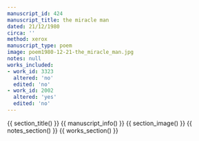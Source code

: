 ```yaml
---
manuscript_id: 424
manuscript_title: the miracle man
dated: 21/12/1980
circa: ''
method: xerox
manuscript_type: poem
image: poem1980-12-21-the_miracle_man.jpg
notes: null
works_included:
- work_id: 3323
  altered: 'no'
  edited: 'no'
- work_id: 2002
  altered: 'yes'
  edited: 'no'
---
```


{{ section_title() }}
{{ manuscript_info() }}
{{ section_image() }}
{{ notes_section() }}
{{ works_section() }}
